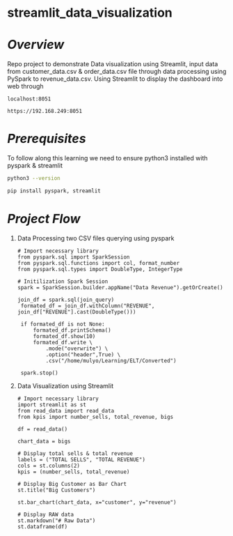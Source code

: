 # streamlit_data_visualization
# *Overview*
Repo project to demonstrate Data visualization using Streamlit, input data from customer_data.csv & order_data.csv file through data processing using PySpark to revenue_data.csv. Using Streamlit to display the dashboard into web through
```URL
localhost:8051
```
```URL
https://192.168.249:8051
```
# *Prerequisites*
To follow along this learning we need to ensure python3 installed with pyspark & streamlit
  ```bash
  python3 --version
  ```
  ```bash
  pip install pyspark, streamlit  
  ```
# *Project Flow*
1. Data Processing two CSV files querying using pyspark
   ```python3
   # Import necessary library
   from pyspark.sql import SparkSession
   from pyspark.sql.functions import col, format_number
   from pyspark.sql.types import DoubleType, IntegerType

   # Initilization Spark Session
   spark = SparkSession.builder.appName("Data Revenue").getOrCreate()
   ```
   ```python3
   join_df = spark.sql(join_query)
    formated_df = join_df.withColumn("REVENUE", join_df["REVENUE"].cast(DoubleType()))

    if formated_df is not None:
        formated_df.printSchema()
        formated_df.show(10)
        formated_df.write \
            .mode("overwrite") \
            .option("header",True) \
            .csv("/home/mulyo/Learning/ELT/Converted")

    spark.stop()
   ```
3. Data Visualization using Streamlit
   ```python3
   # Import necessary library
   import streamlit as st
   from read_data import read_data 
   from kpis import number_sells, total_revenue, bigs

   df = read_data()

   chart_data = bigs
   ```
   ```python3
   # Display total sells & total revenue
   labels = ("TOTAL SELLS", "TOTAL REVENUE")
   cols = st.columns(2)
   kpis = (number_sells, total_revenue)
   ```
   ```python3
   # Display Big Customer as Bar Chart
   st.title("Big Customers")

   st.bar_chart(chart_data, x="customer", y="revenue")
   ```
   ```python3
   # Display RAW data
   st.markdown("# Raw Data")
   st.dataframe(df)
   ```
